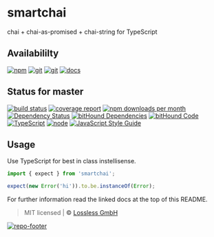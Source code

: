 # smartchai
chai + chai-as-promised + chai-string for TypeScript

## Availabililty
[![npm](https://pushrocks.gitlab.io/assets/repo-button-npm.svg)](https://www.npmjs.com/package/smartchai)
[![git](https://pushrocks.gitlab.io/assets/repo-button-git.svg)](https://GitLab.com/pushrocks/smartchai)
[![git](https://pushrocks.gitlab.io/assets/repo-button-mirror.svg)](https://github.com/pushrocks/smartchai)
[![docs](https://pushrocks.gitlab.io/assets/repo-button-docs.svg)](https://pushrocks.gitlab.io/smartchai/)

## Status for master
[![build status](https://GitLab.com/pushrocks/smartchai/badges/master/build.svg)](https://GitLab.com/pushrocks/smartchai/commits/master)
[![coverage report](https://GitLab.com/pushrocks/smartchai/badges/master/coverage.svg)](https://GitLab.com/pushrocks/smartchai/commits/master)
[![npm downloads per month](https://img.shields.io/npm/dm/smartchai.svg)](https://www.npmjs.com/package/smartchai)
[![Dependency Status](https://david-dm.org/pushrocks/smartchai.svg)](https://david-dm.org/pushrocks/smartchai)
[![bitHound Dependencies](https://www.bithound.io/github/pushrocks/smartchai/badges/dependencies.svg)](https://www.bithound.io/github/pushrocks/smartchai/master/dependencies/npm)
[![bitHound Code](https://www.bithound.io/github/pushrocks/smartchai/badges/code.svg)](https://www.bithound.io/github/pushrocks/smartchai)
[![TypeScript](https://img.shields.io/badge/TypeScript-2.x-blue.svg)](https://nodejs.org/dist/latest-v6.x/docs/api/)
[![node](https://img.shields.io/badge/node->=%206.x.x-blue.svg)](https://nodejs.org/dist/latest-v6.x/docs/api/)
[![JavaScript Style Guide](https://img.shields.io/badge/code%20style-standard-brightgreen.svg)](http://standardjs.com/)

## Usage
Use TypeScript for best in class instellisense.

```typescript
import { expect } from 'smartchai';

expect(new Error('hi')).to.be.instanceOf(Error);

```

For further information read the linked docs at the top of this README.

> MIT licensed | **&copy;** [Lossless GmbH](https://lossless.gmbh)

[![repo-footer](https://pushrocks.gitlab.io/assets/repo-footer.svg)](https://push.rocks)
